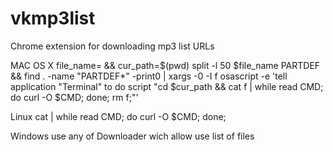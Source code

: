 # vkmp3list
Chrome extension for downloading mp3 list URLs


MAC OS X
file_name=<FILE NAME HERE> && cur_path=$(pwd) split -l 50 $file_name PARTDEF && find . -name "PARTDEF*" -print0 | xargs -0 -I f osascript -e 'tell application "Terminal" to do script "cd $cur_path && cat f | while read CMD; do curl -O $CMD; done; rm f;"' 

Linux
cat <FILE NAME HERE> | while read CMD; do curl -O $CMD; done;

Windows 
use any of Downloader  wich allow use list of files